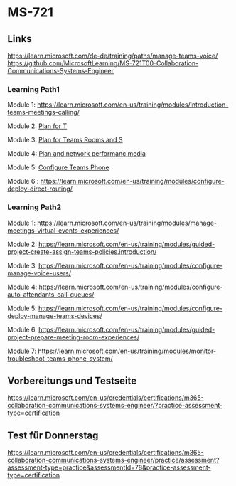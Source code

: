 # MS-721


## Links
https://learn.microsoft.com/de-de/training/paths/manage-teams-voice/
https://github.com/MicrosoftLearning/MS-721T00-Collaboration-Communications-Systems-Engineer


### Learning Path1

Module 1: https://learn.microsoft.com/en-us/training/modules/introduction-teams-meetings-calling/

Module 2: [Plan for T](https://learn.microsoft.com/en-us/training/modules/plan-teams-phone-system/)

Module 3: [Plan for  Teams Rooms and S](https://learn.microsoft.com/en-us/training/modules/plan-microsoft-teams-rooms-surface-hub/)

Module 4: [Plan and  network performanc media](https://learn.microsoft.com/en-us/training/modules/plan-optimize-network-performance-for-teams-phone-system/)

Module 5: [Configure Teams Phone](https://learn.microsoft.com/en-us/training/modules/configure-teams-phone-system/)

Module 6 : https://learn.microsoft.com/en-us/training/modules/configure-deploy-direct-routing/

### Learning Path2

Module 1: https://learn.microsoft.com/en-us/training/modules/manage-meetings-virtual-events-experiences/

Module 2: https://learn.microsoft.com/en-us/training/modules/guided-project-create-assign-teams-policies.introduction/

Module 3: https://learn.microsoft.com/en-us/training/modules/configure-manage-voice-users/

Module 4: https://learn.microsoft.com/en-us/training/modules/configure-auto-attendants-call-queues/

Module 5: https://learn.microsoft.com/en-us/training/modules/configure-deploy-manage-teams-devices/

Module 6: https://learn.microsoft.com/en-us/training/modules/guided-project-prepare-meeting-room-experiences/

Module 7: https://learn.microsoft.com/en-us/training/modules/monitor-troubleshoot-teams-phone-system/



## Vorbereitungs und Testseite

https://learn.microsoft.com/en-us/credentials/certifications/m365-collaboration-communications-systems-engineer/?practice-assessment-type=certification


## Test für Donnerstag
https://learn.microsoft.com/en-us/credentials/certifications/m365-collaboration-communications-systems-engineer/practice/assessment?assessment-type=practice&assessmentId=78&practice-assessment-type=certification




